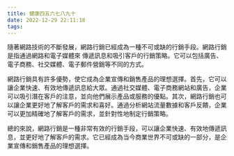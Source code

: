```yaml
---
title: 健康四五六七八九十
date: 2022-12-29 22:11:18
tags:
---
```

隨著網路技術的不斷發展，網路行銷已經成為一種不可或缺的行銷手段。網路行銷是指通過網路和電子媒體來
傳遞訊息和吸引客戶的行銷策略。它可以包括廣告、電子商務、社交媒體、電子郵件營銷等不同的方式。

網路行銷具有許多優勢，使它成為企業宣傳和銷售產品的理想選擇。首先，它可以讓企業快速、有效地傳遞訊息給大眾。通過社交媒體、電子商務網站和廣告，企業可以吸引潛在客戶的注意，並向他們展示產品或服務的優點。其次，網路行銷也可以讓企業更好地了解客戶的需求和喜好。通過分析網站流量數據和客戶反饋，企業可以更加精確地了解客戶的需求，並針對性地制定行銷策略。

總的來說，網路行銷是一種非常有效的行銷手段，可以讓企業快速、有效地傳遞訊息，並更好地了解客戶的需求。它已經成為当今商業世界不可或缺的一部分，是企業宣傳和銷售產品的理想選擇。